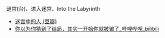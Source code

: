 谜宫(台)、进入迷宫、Into the Labyrinth
- [迷宫中的人 (豆瓣)](https://movie.douban.com/subject/30352298/)
- [你以为你猜到了结局，其实一开始你就被骗了_哔哩哔哩_bilibili](https://www.bilibili.com/video/BV1w4pveQEkV/)
